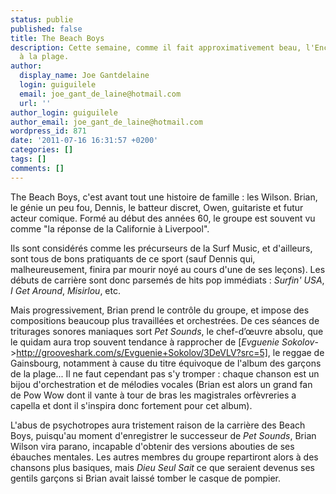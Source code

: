 ```yaml
---
status: publie
published: false
title: The Beach Boys
description: Cette semaine, comme il fait approximativement beau, l'Encyclopédie part
  à la plage.
author:
  display_name: Joe Gantdelaine
  login: guiguilele
  email: joe_gant_de_laine@hotmail.com
  url: ''
author_login: guiguilele
author_email: joe_gant_de_laine@hotmail.com
wordpress_id: 871
date: '2011-07-16 16:31:57 +0200'
categories: []
tags: []
comments: []
---
```

The Beach Boys, c'est avant tout une histoire de famille : les Wilson. Brian, le génie un peu fou, Dennis, le batteur discret, Owen, guitariste et futur acteur comique. Formé au début des années 60, le groupe est souvent vu comme "la réponse de la Californie à Liverpool".

Ils sont considérés comme les précurseurs de la Surf Music, et d'ailleurs, sont tous de bons pratiquants de ce sport (sauf Dennis qui, malheureusement, finira par mourir noyé au cours d'une de ses leçons). Les débuts de carrière sont donc parsemés de hits pop immédiats : *Surfin' USA*, *I Get Around*, *Misirlou*, etc.

Mais progressivement, Brian prend le contrôle du groupe, et impose des compositions beaucoup plus travaillées et orchestrées. De ces séances de triturages sonores maniaques sort *Pet Sounds*, le chef-d’œuvre absolu, que le quidam aura trop souvent tendance à rapprocher de [*Evguenie Sokolov*->http://grooveshark.com/s/Evguenie+Sokolov/3DeVLV?src=5], le reggae de Gainsbourg, notamment à cause du titre équivoque de l'album des garçons de la plage... Il ne faut cependant pas s'y tromper : chaque chanson est un bijou d'orchestration et de mélodies vocales (Brian est alors un grand fan de Pow Wow dont il vante à tour de bras les magistrales orfèvreries a capella et dont il s'inspira donc fortement pour cet album).

L'abus de psychotropes aura tristement raison de la carrière des Beach Boys, puisqu'au moment d'enregistrer le successeur de *Pet Sounds*, Brian Wilson vira parano, incapable d'obtenir des versions abouties de ses ébauches mentales. Les autres membres du groupe repartiront alors à des chansons plus basiques, mais *Dieu Seul Sait* ce que seraient devenus ses gentils garçons si Brian avait laissé tomber le casque de pompier.
